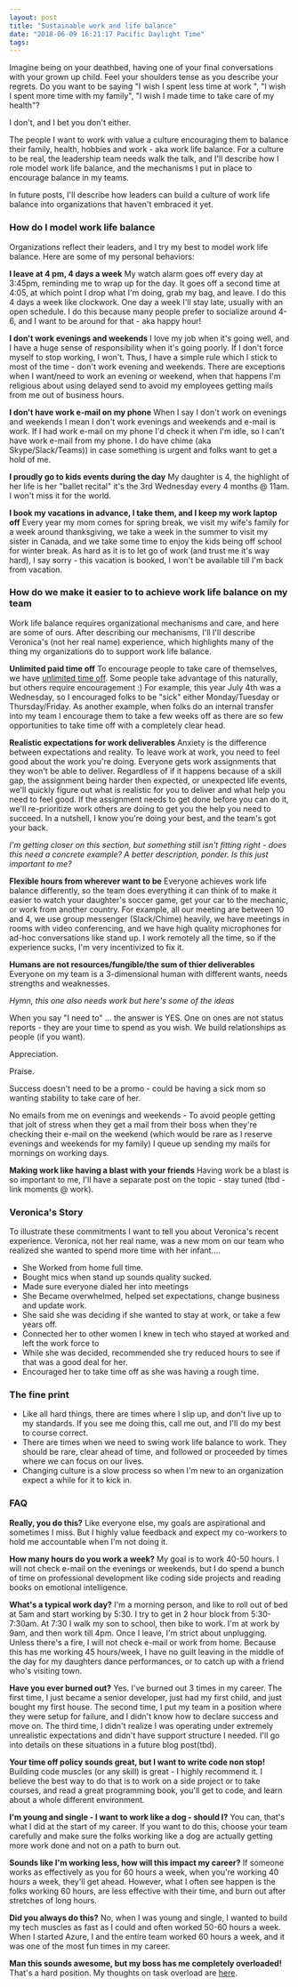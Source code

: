 ```yaml
---
layout: post
title: "Sustainable work and life balance"
date: "2018-06-09 16:21:17 Pacific Daylight Time"
tags:
---
```


<!--
Who is the audience?
    - People I'm looking to recruit to my team.
    - People on my team who can hold me accountable to my aspirations
    - Igor
    - My future employers who want to build this culture
    - My current boss who is trying to figure out what is going on.
    - PART 2: My future employers that want to know why I'm doing this, and my strategies.

What are the 3 thing they should remember
    - Work life balance is crucial
    - Work life balance takes work.
    - Igor will prioritize and model good work life balance

How do I prove it?
    - Everyone says they do it - but how to prove?
    - Give examples of people doing it.
    - Show mechanisms of how.


Why does Igor need a reminder?
    - Work centered
    - If don't put in mechanisms, will just work like a dog.
    - If working in an unsustainable manner will burn out
    - Need to set and remember my boundaries

XXX: What is the call to action?
-->
<!--

Sean's alternate intro:

Work life balance is a spectrum from working all of your waking hours to working the minimum you can get away with. You'll be happiest when you find a team who lands on the spectrum where you want to.  I love my job, but want to limit my work to 45 hours/week.  I don't want regrets like "X", "Y", "Z"

-->

<!-- Why? On your death bed -->

Imagine being on your deathbed, having one of your final conversations with your grown up child. Feel your shoulders tense as you describe your regrets. Do you want to be saying "I wish I spent less time at work ", "I wish I spent more time with my family", "I wish I made time to take care of my health"?

I don't, and I bet you don't either.

The people I want to work with value a culture encouraging them to balance their family, health, hobbies and work - aka work life balance. For a culture to be real, the leadership team needs walk the talk, and I'll describe how I role model work life balance, and the mechanisms I put in place to encourage balance in my teams.

In future posts, I'll describe how leaders can build a culture of work life balance into organizations that haven't embraced it yet.

### How do I model work life balance

Organizations reflect their leaders, and I try my best to model work life balance. Here are some of my personal behaviors:

**I leave at 4 pm, 4 days a week** My watch alarm goes off every day at 3:45pm, reminding me to wrap up for the day. It goes off a second time at 4:05, at which point I drop what I'm doing, grab my bag, and leave. I do this 4 days a week like clockwork. One day a week I'll stay late, usually with an open schedule. I do this because many people prefer to socialize around 4-6, and I want to be around for that - aka happy hour!

**I don't work evenings and weekends** I love my job when it's going well, and I have a huge sense of responsibility when it's going poorly. If I don't force myself to stop working, I won't. Thus, I have a simple rule which I stick to most of the time - don't work evening and weekends. There are exceptions when I want/need to work an evening or weekend, when that happens I'm religious about using delayed send to avoid my employees getting mails from me out of business hours.

**I don't have work e-mail on my phone** When I say I don't work on evenings and weekends I mean I don't work evenings and weekends and e-mail is work. If I had work e-mail on my phone I'd check it when I'm idle, so I can't have work e-mail from my phone. I do have chime (aka Skype/Slack/Teams)) in case something is urgent and folks want to get a hold of me.

**I proudly go to kids events during the day** My daughter is 4, the highlight of her life is her "ballet recital" it's the 3rd Wednesday every 4 months @ 11am. I won't miss it for the world.

**I book my vacations in advance, I take them, and I keep my work laptop off** Every year my mom comes for spring break, we visit my wife's family for a week around thanksgiving, we take a week in the summer to visit my sister in Canada, and we take some time to enjoy the kids being off school for winter break. As hard as it is to let go of work (and trust me it's way hard), I say sorry - this vacation is booked, I won't be available till I'm back from vacation.

### How do we make it easier to to achieve work life balance on my team

Work life balance requires organizational mechanisms and care, and here are some of ours. After describing our mechanisms, I'll I'll describe Veronica's (not her real name) experience, which highlights many of the thing my organizations do to support work life balance.

**Unlimited paid time off** To encourage people to take care of themselves, we have [unlimited time off](https://www.entrepreneur.com/article/269989). Some people take advantage of this naturally, but others require encouragement :) For example, this year July 4th was a Wednesday, so I encouraged folks to be "sick" either Monday/Tuesday or Thursday/Friday. As another example, when folks do an internal transfer into my team I encourage them to take a few weeks off as there are so few opportunities to take time off with a completely clear head.

**Realistic expectations for work deliverables** Anxiety is the difference between expectations and reality. To leave work at work, you need to feel good about the work you're doing.  Everyone gets work assignments that they won't be able to deliver. Regardless of if it happens because of a skill gap, the assignment being harder then expected, or unexpected life events, we'll quickly figure out what is realistic for you to deliver and what help you need to feel good. If the assignment needs to get done before you can do it,  we'll re-prioritize work others are doing to get you the help you need to succeed. In a nutshell, I know you're doing your best, and the team's got your back.

*I'm getting closer on this section, but something still isn't fitting right - does this need a concrete example? A better description, ponder. Is this just important to me?*

**Flexible hours from wherever want to be** Everyone achieves work life balance differently, so the team does everything it can think of to make it easier to watch your daughter's soccer game, get your car to the mechanic, or work from another country. For example, all our meeting are between 10 and 4, we use group messenger (Slack/Chime) heavily, we have meetings in rooms with video conferencing, and we have high quality microphones for ad-hoc conversations like stand up. I work remotely all the time, so if the experience sucks, I'm very incentivized to fix it.

**Humans are not resources/fungible/the sum of thier deliverables** Everyone on my team is a 3-dimensional human with different wants, needs strengths and weaknesses.

*Hymn, this one also needs work but here's some of the ideas*

When you say "I need to" ... the answer is YES.
One on ones are not status reports - they are your time to spend as you wish. We build relationships as people (if you want).

Appreciation.

Praise.

Success doesn't need to be a promo - could be having a sick mom so wanting stability to take care of her.

No emails from me on evenings and weekends - To avoid people getting that jolt of stress when they get a mail from their boss when they're checking their e-mail on the weekend (which would be rare as I reserve evenings and weekends for my family) I queue up sending my mails for mornings on working days.


**Making work like having a blast with your friends** Having work be a blast is so important to me, I'll have a separate post on the topic - stay tuned (tbd - link moments @ work).

### Veronica's Story

To illustrate these commitments I want to tell you about Veronica's recent experience.   Veronica, not her real name, was a new mom on our team who realized she wanted to spend more time with her infant....

- She Worked from home full time.
- Bought mics when stand up sounds quality sucked.
- Made sure everyone dialed her into meetings
- She Became overwhelmed, helped set expectations, change business and update work.
- She said she was deciding if she wanted to stay at work, or take a few years off.
- Connected her to other women I knew in tech who stayed at worked and left the work force to
- While she was decided, recommended she try reduced hours to see if that was a good deal for her.
- Encouraged her to take time off as she was having a rough time.

### The fine print

- Like all hard things, there are times where I slip up, and don't live up to my standards. If you see me doing this, call me out, and I'll do my best to course correct.
- There are times when we need to swing work life balance to work. They should be rare, clear ahead of time, and followed or proceeded by times where we can focus on our lives.
- Changing culture is a slow process so when I'm new to an organization expect a while for it to kick in.

<!--
### How do I manage up to enable work life balance (Sneak peek of post #2)

This topic is worthy of its own blog post, and it will get it. In the interim, here are a few examples of me going to bat for work life balance.

**The Friday at 4 meetings**
**The team event**
**The mandatory vacation**
**Blocking shipping**

When I joined a new organization, I was amazed that at noon Friday a director called a meeting for 4pm-5pm on the same Friday. The next Monday, I walked into the director's office and said "How much will I need to pay you to not have meetings after 4?" The director asked "Why?". I explained that I come in early, and like to leave by 4. The director then asked "Hymn, should we have no meetings after 3?". I replied 4 should be fine, and that was that. No meetings after 4.

-   Erica - Boat day at Sean's time off
-   Team breakfasts too long, too often
-   Don't want to go, I do it anyways
-   Less capacity on holiday weekends
-   Too much ambiguity for top down planning. Rebuild roadmap on fly
-   Shipping is a feature
-   9 Woman in 1 month do not a baby make
-   Real schedule, management schedule, happy to do both
-->

### FAQ

**Really, you do this?** Like everyone else, my goals are aspirational and sometimes I miss. But I highly value feedback and expect my co-workers to hold me accountable when I'm not doing it.

**How many hours do you work a week?** My goal is to work 40-50 hours. I will not check e-mail on the evenings or weekends, but I do spend a bunch of time on professional development like coding side projects and reading books on emotional intelligence.

**What's a typical work day?** I'm a morning person, and like to roll out of bed at 5am and start working by 5:30. I try to get in 2 hour block from 5:30-7:30am. At 7:30 I walk my son to school, then bike to work. I'm at work by 9am, and then work till 4pm. Once I leave, I'm strict about unplugging. Unless there's a fire, I will not check e-mail or work from home. Because this has me working 45 hours/week, I have no guilt leaving in the middle of the day for my daughters dance performances, or to catch up with a friend who's visiting town.


**Have you ever burned out?** Yes. I've burned out 3 times in my career. The first time, I just became a senior developer, just had my first child, and just bought my first house. The second time, I put my team in a position where they were setup for failure, and I didn't know how to declare success and move on. The third time, I didn't realize I was operating under extremely unrealistic expectations and didn't have support structure I needed. I'll go into details on these situations in a future blog post(tbd).

**Your time off policy sounds great, but I want to write code non stop!** Building code muscles (or any skill) is great - I highly recommend it. I believe the best way to do that is to work on a side project or to take courses, and read a great programming book, you'll get to code, and learn about a whole different environment.

**I'm young and single - I want to work like a dog - should I?** You can, that's what I did at the start of my career. If you want to do this, choose your team carefully and make sure the folks working like a dog are actually getting more work done and not on a path to burn out.

**Sounds like I'm working less, how will this impact my career?** If someone works as effectively as you for 60 hours a week,  when you're working 40 hours a week, they'll get ahead. However, what I often see happen is the folks working 60 hours, are less effective with their time, and burn out after stretches of long hours.

**Did you always do this?** No, when I was young and single, I wanted to build my tech muscles as fast as I could and often worked 50-60 hours a week. When I started Azure, I and the entire team worked 60 hours a week, and it was one of the most fun times in my career.

**Man this sounds awesome, but my boss has me completely overloaded!** That's a hard position. My thoughts on task overload are [here](http://ig2600.blogspot.com/search?q=overload).


<!--
### References for part 2:

https://www.forbes.com/sites/forbesbusinessdevelopmentcouncil/2018/04/17/three-most-in-demand-employee-benefits-of-2018/#3211690e5510
https://hbr.org/2017/02/the-most-desirable-employee-benefits
https://www.nytimes.com/2017/02/15/us/remote-workers-work-from-home.html
-->
